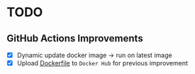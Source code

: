 # TODO

## GitHub Actions Improvements

- [x] Dynamic update docker image -> run on latest image
- [x] Upload [Dockerfile](./Dockerfile) to `Docker Hub` for previous improvement
